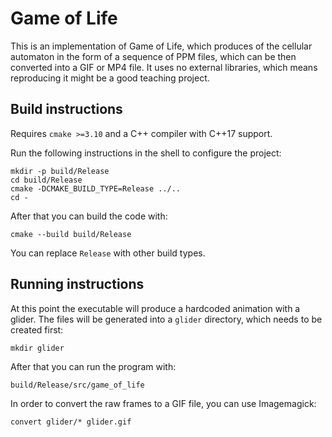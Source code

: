 Game of Life
============

This is an implementation of Game of Life, which produces of the cellular
automaton in the form of a sequence of PPM files, which can be then converted
into a GIF or MP4 file. It uses no external libraries, which means reproducing
it might be a good teaching project.

Build instructions
------------------

Requires `cmake >=3.10` and a C++ compiler with C++17 support.

Run the following instructions in the shell to configure the project:

```
mkdir -p build/Release
cd build/Release
cmake -DCMAKE_BUILD_TYPE=Release ../..
cd -
```

After that you can build the code with:

```
cmake --build build/Release
```

You can replace `Release` with other build types.

Running instructions
--------------------

At this point the executable will produce a hardcoded animation with a glider.
The files will be generated into a `glider` directory, which needs to be
created first:

```
mkdir glider
```

After that you can run the program with:

```
build/Release/src/game_of_life
```

In order to convert the raw frames to a GIF file, you can use Imagemagick:

```
convert glider/* glider.gif
```